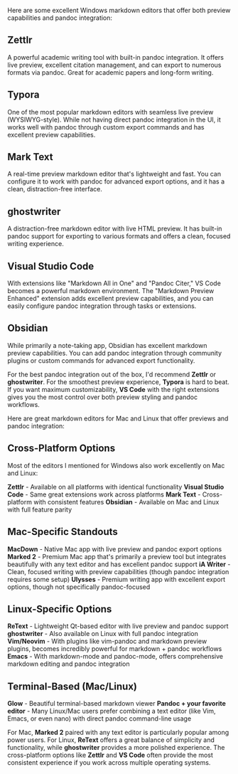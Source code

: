 Here are some excellent Windows markdown editors that offer both preview capabilities and pandoc integration:

## **Zettlr**
A powerful academic writing tool with built-in pandoc integration. It offers live preview, excellent citation management, and can export to numerous formats via pandoc. Great for academic papers and long-form writing.

## **Typora**
One of the most popular markdown editors with seamless live preview (WYSIWYG-style). While not having direct pandoc integration in the UI, it works well with pandoc through custom export commands and has excellent preview capabilities.

## **Mark Text**
A real-time preview markdown editor that's lightweight and fast. You can configure it to work with pandoc for advanced export options, and it has a clean, distraction-free interface.

## **ghostwriter**
A distraction-free markdown editor with live HTML preview. It has built-in pandoc support for exporting to various formats and offers a clean, focused writing experience.

## **Visual Studio Code**
With extensions like "Markdown All in One" and "Pandoc Citer," VS Code becomes a powerful markdown environment. The "Markdown Preview Enhanced" extension adds excellent preview capabilities, and you can easily configure pandoc integration through tasks or extensions.

## **Obsidian**
While primarily a note-taking app, Obsidian has excellent markdown preview capabilities. You can add pandoc integration through community plugins or custom commands for advanced export functionality.

For the best pandoc integration out of the box, I'd recommend **Zettlr** or **ghostwriter**. For the smoothest preview experience, **Typora** is hard to beat. If you want maximum customizability, **VS Code** with the right extensions gives you the most control over both preview styling and pandoc workflows.

Here are great markdown editors for Mac and Linux that offer previews and pandoc integration:

## **Cross-Platform Options**
Most of the editors I mentioned for Windows also work excellently on Mac and Linux:

**Zettlr** - Available on all platforms with identical functionality
**Visual Studio Code** - Same great extensions work across platforms
**Mark Text** - Cross-platform with consistent features
**Obsidian** - Available on Mac and Linux with full feature parity

## **Mac-Specific Standouts**

**MacDown** - Native Mac app with live preview and pandoc export options
**Marked 2** - Premium Mac app that's primarily a preview tool but integrates beautifully with any text editor and has excellent pandoc support
**iA Writer** - Clean, focused writing with preview capabilities (though pandoc integration requires some setup)
**Ulysses** - Premium writing app with excellent export options, though not specifically pandoc-focused

## **Linux-Specific Options**

**ReText** - Lightweight Qt-based editor with live preview and pandoc support
**ghostwriter** - Also available on Linux with full pandoc integration
**Vim/Neovim** - With plugins like vim-pandoc and markdown preview plugins, becomes incredibly powerful for markdown + pandoc workflows
**Emacs** - With markdown-mode and pandoc-mode, offers comprehensive markdown editing and pandoc integration

## **Terminal-Based (Mac/Linux)**
**Glow** - Beautiful terminal-based markdown viewer
**Pandoc + your favorite editor** - Many Linux/Mac users prefer combining a text editor (like Vim, Emacs, or even nano) with direct pandoc command-line usage

For Mac, **Marked 2** paired with any text editor is particularly popular among power users. For Linux, **ReText** offers a great balance of simplicity and functionality, while **ghostwriter** provides a more polished experience. The cross-platform options like **Zettlr** and **VS Code** often provide the most consistent experience if you work across multiple operating systems.